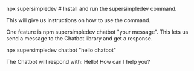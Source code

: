 npx supersimpledev  # Install and run the supersimpledev command.

This will give us instructions on how to use the command.


One feature is npm supersimpledev chatbot "your message".
This lets us send a message to the Chatbot library and get a response.

npx supersimpledev chatbot "hello chatbot"

The Chatbot will respond with:
Hello! How can I help you?